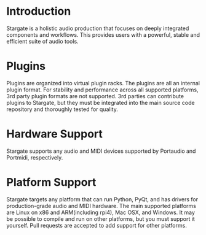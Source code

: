# Introduction
Stargate is a holistic audio production that focuses on deeply integrated
components and workflows.  This provides users with a powerful, stable and
efficient suite of audio tools.

# Plugins
Plugins are organized into virtual plugin racks.  The plugins are all an
internal plugin format.  For stability and performance across all supported
platforms, 3rd party plugin formats are not supported.  3rd parties can
contribute plugins to Stargate, but they must be integrated into the main
source code repository and thoroughly tested for quality.

# Hardware Support
Stargate supports any audio and MIDI devices supported by Portaudio and
Portmidi, respectively.

# Platform Support
Stargate targets any platform that can run Python, PyQt, and has drivers for
production-grade audio and MIDI hardware.  The main supported platforms are
Linux on x86 and ARM(including rpi4), Mac OSX, and Windows.  It may be
possible to compile and run on other platforms, but you must support it
yourself.  Pull requests are accepted to add support for other platforms.
